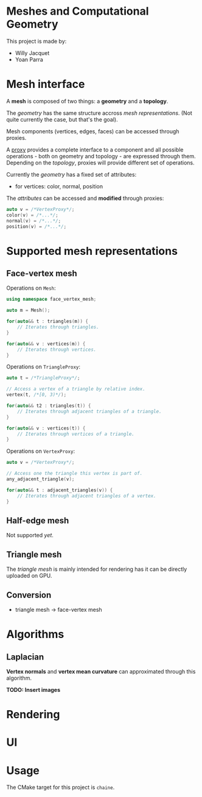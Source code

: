 # Meshes and Computational Geometry

This project is made by:
- Willy Jacquet
- Yoan Parra

# Mesh interface

A **mesh** is composed of two things: a **geometry** and a **topology**.

The *geometry* has the same structure accross *mesh representations*.
(Not quite currently the case, but that's the goal).

Mesh components (vertices, edges, faces) can be accessed through proxies.

A [proxy](https://en.wikipedia.org/wiki/Proxy_pattern) provides a complete interface to a component
and all possible operations - both on geometry and topology - are expressed through them.
Depending on the *topology*, proxies will provide different set of operations.

Currently the *geometry* has a fixed set of attributes:
- for vertices: color, normal, position

The *attributes* can be accessed and **modified** through proxies:
```cpp
auto v = /*VertexProxy*/;
color(v) = /*...*/;
normal(v) = /*...*/;
position(v) = /*...*/;
```

# Supported mesh representations

## Face-vertex mesh



Operations on `Mesh`:
```cpp
using namespace face_vertex_mesh;

auto m = Mesh();

for(auto&& t : triangles(m)) {
    // Iterates through triangles.
}

for(auto&& v : vertices(m)) {
    // Iterates through vertices.
}
```

Operations on `TriangleProxy`:
```cpp
auto t = /*TriangleProxy*/;

// Access a vertex of a triangle by relative index.
vertex(t, /*[0, 3)*/);

for(auto&& t2 : triangles(t)) {
    // Iterates through adjacent triangles of a triangle.
}

for(auto&& v : vertices(t)) {
    // Iterates through vertices of a triangle.
}
```

Operations on `VertexProxy`:
```cpp
auto v = /*VertexProxy*/;

// Access one the triangle this vertex is part of.
any_adjacent_triangle(v);

for(auto&& t : adjacent_triangles(v)) {
    // Iterates through adjacent triangles of a vertex.
}
```

## Half-edge mesh

Not supported *yet*.

## Triangle mesh

The *triangle mesh* is mainly intended for rendering has it can be directly uploaded on GPU.

## Conversion

- triangle mesh -> face-vertex mesh

# Algorithms

## Laplacian

**Vertex normals** and **vertex mean curvature** can approximated through this algorithm.

**TODO: Insert images**

# Rendering

# UI

# Usage

The CMake target for this project is `chaine`.
